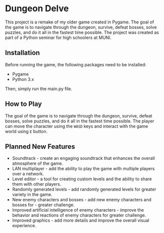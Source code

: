 #  Dungeon Delve

This project is a remake of my older game created in Pygame. The goal of the game is to navigate through the dungeon, survive, defeat bosses, solve puzzles, and do it all in the fastest time possible. The project was created as part of a Python seminar for high schoolers at MUNI.

## Installation

Before running the game, the following packages need to be installed:

- Pygame
- Python 3.x

Then, simply run the main.py file.
## How to Play

The goal of the game is to navigate through the dungeon, survive, defeat bosses, solve puzzles, and do it all in the fastest time possible. The player can move the character using the `WASD` keys and interact with the game world using `E` button.

## Planned New Features

- Soundtrack - create an engaging soundtrack that enhances the overall atmosphere of the game.
- LAN multiplayer - add the ability to play the game with multiple players over a network.
- Level editor - a tool for creating custom levels and the ability to share them with other players.
- Randomly generated levels - add randomly generated levels for greater variety in the game.
- New enemy characters and bosses - add new enemy characters and bosses for - greater challenge.
- Improved artificial intelligence of enemy characters - improve the behavior and reactions of enemy characters for greater challenge.
- Improved graphics - add more details and improve the overall visual experience.


